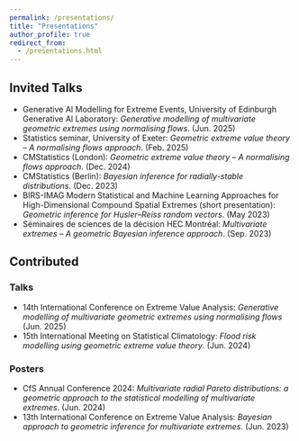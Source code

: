 ```yaml
---
permalink: /presentations/
title: "Presentations"
author_profile: true
redirect_from: 
  - /presentations.html
---
```


## Invited Talks

  * Generative AI Modelling for Extreme Events, University of Edinburgh Generative AI Laboratory: *Generative modelling of multivariate geometric extremes using normalising flows*. (Jun. 2025)
  * Statistics seminar, University of Exeter: *Geometric extreme value theory – A normalising flows approach*. (Feb. 2025)
  * CMStatistics (London): *Geometric extreme value theory – A normalising flows approach*. (Dec. 2024)
  * CMStatistics (Berlin): *Bayesian inference for radially-stable distributions*. (Dec. 2023)
  * BIRS-IMAG Modern Statistical and Machine Learning Approaches for High-Dimensional Compound Spatial Extremes (short presentation): *Geometric inference for Husler–Reiss random vectors*. (May 2023)
  * Séminaires de sciences de la décision HEC Montréal: *Multivariate extremes – A geometric Bayesian inference approach*. (Sep. 2023)


## Contributed 

### Talks

  * 14th International Conference on Extreme Value Analysis: *Generative modelling of multivariate geometric extremes using normalising flows* (Jun. 2025)
  * 15th International Meeting on Statistical Climatology: *Flood risk modelling using geometric extreme value theory*. (Jun. 2024)

### Posters

  * CfS Annual Conference 2024: *Multivariate radial Pareto distributions: a geometric approach to the statistical modelling of multivariate extremes*. (Jun. 2024)
  * 13th International Conference on Extreme Value Analysis: *Bayesian approach to geometric inference for multivariate extremes*. (Jun. 2023)
